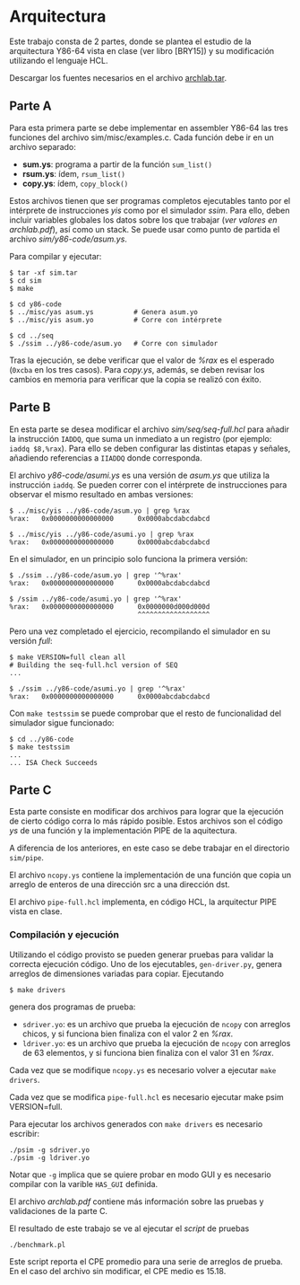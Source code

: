 # Arquitectura
Este trabajo consta de 2 partes, donde se plantea el estudio de la arquitectura Y86-64 vista en clase (ver libro [BRY15]) y su modificación utilizando el lenguaje HCL.

Descargar los fuentes necesarios en el archivo [archlab.tar](https://github.com/aguirre-ivan/orgacomp-tps/tree/main/tp5/archlab.tar).

## Parte A

Para esta primera parte se debe implementar en assembler Y86-64 las tres funciones del archivo sim/misc/examples.c. Cada función debe ir en un archivo separado:

- **sum.ys**: programa a partir de la función `sum_list()`
- **rsum.ys**: ídem, `rsum_list()`
- **copy.ys**: ídem, `copy_block()`

Estos archivos tienen que ser programas completos ejecutables tanto por el intérprete de instrucciones *yis* como por el simulador *ssim*. Para ello, deben incluir variables globales los datos sobre los que trabajar (*ver valores en archlab.pdf*), así como un stack. Se puede usar como punto de partida el archivo *sim/y86-code/asum.ys*.

Para compilar y ejecutar:
```
$ tar -xf sim.tar
$ cd sim
$ make

$ cd y86-code
$ ../misc/yas asum.ys          # Genera asum.yo
$ ../misc/yis asum.yo          # Corre con intérprete

$ cd ../seq
$ ./ssim ../y86-code/asum.yo   # Corre con simulador
```
Tras la ejecución, se debe verificar que el valor de *%rax* es el esperado (`0xcba` en los tres casos). Para *copy.ys*, además, se deben revisar los cambios en memoria para verificar que la copia se realizó con éxito.

## Parte B

En esta parte se desea modificar el archivo *sim/seq/seq-full.hcl* para añadir la instrucción `IADDQ`, que suma un inmediato a un registro (por ejemplo: `iaddq $8,%rax`). Para ello se deben configurar las distintas etapas y señales, añadiendo referencias a `IIADDQ` donde corresponda.

El archivo *y86-code/asumi.ys* es una versión de *asum.ys* que utiliza la instrucción `iaddq`. Se pueden correr con el intérprete de instrucciones para observar el mismo resultado en ambas versiones:
```
$ ../misc/yis ../y86-code/asum.yo | grep %rax
%rax:   0x0000000000000000      0x0000abcdabcdabcd

$ ../misc/yis ../y86-code/asumi.yo | grep %rax
%rax:   0x0000000000000000      0x0000abcdabcdabcd
```
En el simulador, en un principio solo funciona la primera versión:
```
$ ./ssim ../y86-code/asum.yo | grep '^%rax'
%rax:   0x0000000000000000      0x0000abcdabcdabcd

$ /ssim ../y86-code/asumi.yo | grep '^%rax'
%rax:   0x0000000000000000      0x0000000d000d000d
                                ^^^^^^^^^^^^^^^^^^
```
Pero una vez completado el ejercicio, recompilando el simulador en su versión *full*:
```
$ make VERSION=full clean all
# Building the seq-full.hcl version of SEQ
...

$ ./ssim ../y86-code/asumi.yo | grep '^%rax'
%rax:   0x0000000000000000      0x0000abcdabcdabcd
```
Con `make testssim` se puede comprobar que el resto de funcionalidad del simulador sigue funcionado:
```
$ cd ../y86-code
$ make testssim
...
... ISA Check Succeeds
```

## Parte C

Esta parte consiste en modificar dos archivos para lograr que la ejecución de cierto código corra lo más rápido posible. Estos archivos son el código *ys* de una función y la implementación PIPE de la aquitectura.

A diferencia de los anteriores, en este caso se debe trabajar en el directorio `sim/pipe`.

El archivo `ncopy.ys` contiene la implementación de una función que copia un arreglo de enteros de una dirección src a una dirección dst.

El archivo `pipe-full.hcl` implementa, en código HCL, la arquitectur PIPE vista en clase.

### Compilación y ejecución

Utilizando el código provisto se pueden generar pruebas para validar la correcta ejecución código. Uno de los ejecutables, `gen-driver.py`, genera arreglos de dimensiones variadas para copiar. Ejecutando
```
$ make drivers
```
genera dos programas de prueba:

- `sdriver.yo`: es un archivo que prueba la ejecución de `ncopy` con arreglos chicos, y si funciona bien finaliza con el valor 2 en *%rax*.
- `ldriver.yo`: es un archivo que prueba la ejecución de `ncopy` con arreglos de 63 elementos, y si funciona bien finaliza con el valor 31 en *%rax*.

Cada vez que se modifique `ncopy.ys` es necesario volver a ejecutar `make drivers`.

Cada vez que se modifica `pipe-full.hcl` es necesario ejecutar make psim VERSION=full.

Para ejecutar los archivos generados con `make drivers` es necesario escribir:
```
./psim -g sdriver.yo
./psim -g ldriver.yo
```
Notar que `-g` implica que se quiere probar en modo GUI y es necesario compilar con la varible `HAS_GUI` definida.

El archivo *archlab.pdf* contiene más información sobre las pruebas y validaciones de la parte C.

El resultado de este trabajo se ve al ejecutar el *script* de pruebas
```
./benchmark.pl
```
Este script reporta el CPE promedio para una serie de arreglos de prueba. En el caso del archivo sin modificar, el CPE medio es 15.18.